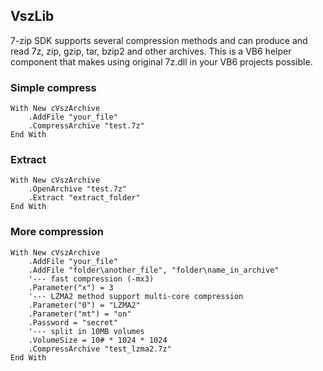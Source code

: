 ## VszLib

7-zip SDK supports several compression methods and can produce and read 7z, zip, gzip, tar, bzip2 and other archives. This is a VB6 helper component that makes using original 7z.dll in your VB6 projects possible. 

### Simple compress

    With New cVszArchive
        .AddFile "your_file"
        .CompressArchive "test.7z"
    End With

### Extract

    With New cVszArchive
        .OpenArchive "test.7z"
        .Extract "extract_folder"
    End With

### More compression

    With New cVszArchive
        .AddFile "your_file"
        .AddFile "folder\another_file", "folder\name_in_archive"
        '--- fast compression (-mx3)
        .Parameter("x") = 3 
        '--- LZMA2 method support multi-core compression
        .Parameter("0") = "LZMA2"
        .Parameter("mt") = "on"
        .Password = "secret"
        '--- split in 10MB volumes
        .VolumeSize = 10# * 1024 * 1024
        .CompressArchive "test_lzma2.7z"
    End With
